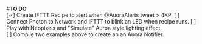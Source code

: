 #**TO DO**  
[✓] Create IFTTT Recipe to alert when @AuoraAlerts tweet > 4KP. 
[ ] Connect Photon to Network and IFTTT to blink an LED when recipe runs.
[ ] Play with Neopixels and "Simulate" Auroa style lighting effect.  
[ ] Compile two examples above to create an an Auora Notifier.   
